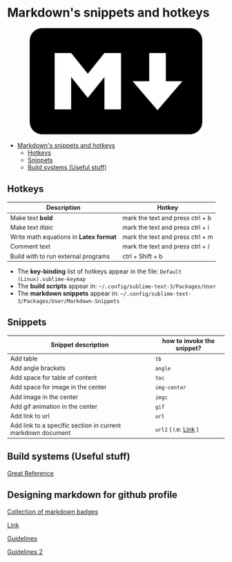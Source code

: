 # Markdown's snippets and hotkeys

<p align="center">
  <img src="images/markdown/markdown.png" title="A simple markdown intro" style="width:400px;">
</p>

<!--ts-->
   * [Markdown's snippets and hotkeys](#markdowns-snippets-and-hotkeys)
      * [Hotkeys](#hotkeys)
      * [Snippets](#snippets)
      * [Build systems (Useful stuff)](#build-systems-useful-stuff)

<!-- Added by: gil_diy, at: Mon 31 Jan 2022 19:41:34 IST -->

<!--te-->

## Hotkeys

Description | Hotkey
------------|-----
Make text **bold** | mark the text and press ctrl + b
Make text _itlaic_ | mark the text and press ctrl + i
Write math equations in **Latex format** | mark the text and press ctrl + m 
Comment text | mark the text and press ctrl + /
Build with to run external programs |  ctrl + Shift + b

* The **key-binding** list of hotkeys appear in the file: `Default (Linux).sublime-keymap`
* The **build scripts** appear in: `~/.config/sublime-text-3/Packages/User`
* The **markdown snippets** appear in: `~/.config/sublime-text-3/Packages/User/Markdown-Snippets`

## Snippets

Snippet description| how to invoke the snippet?
------------|-----
 Add table | `tb`
 Add angle brackets | `angle`
 Add space for table of content | `toc`
 Add space for image in the center | `img-center`
 Add image in the center | `imgc`
 Add gif animation in the center | `gif`
 Add link to url | `url`
 Add link to a specific section in current markdown document | `url2` ( i.e: [Link](#hotkeys) )


## Build systems (Useful stuff)

[Great Reference](https://www.sublimetext.com/docs/3/build_systems.html)

## Designing markdown for github profile

[Collection of markdown badges](https://github.com/Ileriayo/markdown-badges)

[Link](https://github.com/codingforpleasure/SamratSahoo)

[Guidelines](https://www.sitepoint.com/github-profile-readme/)

[Guidelines 2](https://towardsdatascience.com/build-a-stunning-readme-for-your-github-profile-9b80434fe5d7)